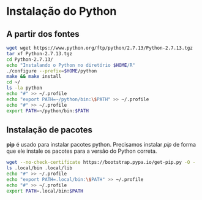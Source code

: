 # Instalação do Python

## A partir dos fontes

```bash
wget wget https://www.python.org/ftp/python/2.7.13/Python-2.7.13.tgz
tar xf Python-2.7.13.tgz
cd Python-2.7.13/
echo "Instalando o Python no diretório $HOME/R"
./configure --prefix=$HOME/python
make && make install
cd ~/
ls -la python
echo "#" >> ~/.profile
echo "export PATH=~/python/bin:\$PATH" >> ~/.profile
echo "#" >> ~/.profile
export PATH=~/python/bin:$PATH
```

## Instalação de pacotes

**pip** é usado para instalar pacotes python. Precisamos instalar _pip_ de forma que ele instale os pacotes para a versão do Python correta.

```bash
wget --no-check-certificate https://bootstrap.pypa.io/get-pip.py -O - | python - --user
ls .local/bin .local/lib
echo "#" >> ~/.profile
echo "export PATH=.local/bin:\$PATH" >> ~/.profile
echo "#" >> ~/.profile
export PATH=.local/bin:$PATH
```
